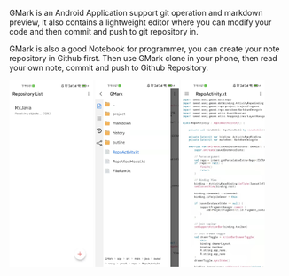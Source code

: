 GMark is an Android Application support git operation and markdown preview, it also contains a lightweight editor where you can modify your code and then commit and push to git repository in.

GMark is also a good Notebook for programmer, you can create your note repository in Github first. Then use GMark clone in your phone, then read your own note, commit and push to Github Repository.

<img src="https://raw.githubusercontent.com/sweetwong/GMark/master/art/screenshot1.jpg" width = "30%"/>  <img src="https://raw.githubusercontent.com/sweetwong/GMark/master/art/screenshot2.jpg" width = "30%"/>  <img src="https://raw.githubusercontent.com/sweetwong/GMark/master/art/screenshot3.jpg" width = "30%"/>

